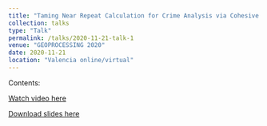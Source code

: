 ```yaml
---
title: "Taming Near Repeat Calculation for Crime Analysis via Cohesive Subgraph Computing" 
collection: talks
type: "Talk"
permalink: /talks/2020-11-21-talk-1
venue: "GEOPROCESSING 2020"
date: 2020-11-21
location: "Valencia online/virtual"
---
```


Contents:

[Watch video here](https://www.loom.com/share/c8df9579964940d88368ebf03938df75)

[Download slides here](http://stplaydog.github.io/files/geoprocessing.pdf)

